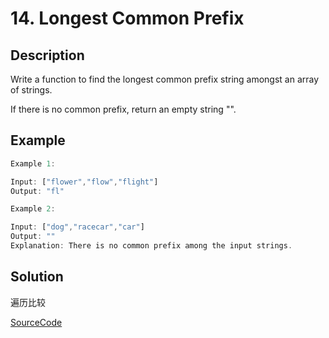 # 14. Longest Common Prefix

## Description

Write a function to find the longest common prefix string amongst an array of strings.

If there is no common prefix, return an empty string "".

## Example

```javascript
Example 1:

Input: ["flower","flow","flight"]
Output: "fl"

Example 2:

Input: ["dog","racecar","car"]
Output: ""
Explanation: There is no common prefix among the input strings.
```

## Solution

遍历比较

[SourceCode](./solution.js)